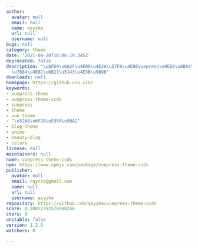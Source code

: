 ```yaml
---
author:
  avatar: null
  email: null
  name: qsyyke
  url: null
  username: null
bugs: null
category: theme
date: '2021-08-20T16:06:19.345Z'
deprecated: false
description: "\u8FD9\u662F\u4E00\u4E2A\u57FA\u4E8Evuepress\u9ED8\u8BA4\u4E3B\u9898\
  \u7684\u4E8C\u6B21\u5143\u4E3B\u9898"
downloads: null
homepage: https://github.cco.vin/
keywords:
- vuepress-theme
- vuepress-theme-ccds
- vuepress
- theme
- vue theme
- "\u52A8\u6F2B\u535A\u5BA2"
- blog-theme
- anime
- beauty-blog
- colors
license: null
maintainers: null
name: vuepress-theme-ccds
npm: https://www.npmjs.com/package/vuepress-theme-ccds
publisher:
  avatar: null
  email: cqycco@gmail.com
  name: null
  url: null
  username: qsyyke
repository: https://github.com/qsyyke/vuepress-theme-ccds
score: 0.20872792576990246
stars: 0
unstable: false
version: 1.2.0
watchers: 0

---
```


